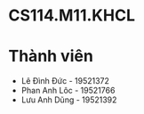 # CS114.M11.KHCL
# Thành viên
-  Lê Đình Đức  - 19521372
-  Phan Anh Lôc - 19521766
-  Lưu Anh Dũng - 19521392

